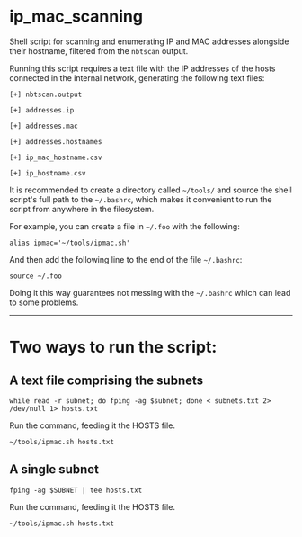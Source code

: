 # ip_mac_scanning
Shell script for scanning and enumerating IP and MAC addresses alongside their hostname, filtered from the `nbtscan` output.

Running this script requires a text file with the IP addresses of the hosts connected in the internal network, generating the following text files:

    [+] nbtscan.output
  
    [+] addresses.ip
  
    [+] addresses.mac
  
    [+] addresses.hostnames
  
    [+] ip_mac_hostname.csv
  
    [+] ip_hostname.csv

It is recommended to create a directory called `~/tools/` and source the shell script's full path to the `~/.bashrc`, which makes it convenient to run the script from anywhere in the filesystem.

For example, you can create a file in `~/.foo` with the following:
  
  `alias ipmac='~/tools/ipmac.sh'`

And then add the following line to the end of the file `~/.bashrc`:

  `source ~/.foo`

Doing it this way guarantees not messing with the `~/.bashrc` which can lead to some problems.

--------------------
# Two ways to run the script:
## A text file comprising the subnets

`while read -r subnet; do fping -ag $subnet; done < subnets.txt 2> /dev/null 1> hosts.txt`

Run the command, feeding it the HOSTS file.

`~/tools/ipmac.sh hosts.txt`

## A single subnet
`fping -ag $SUBNET | tee hosts.txt`

Run the command, feeding it the HOSTS file.

`~/tools/ipmac.sh hosts.txt`
